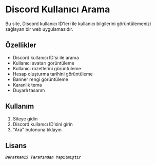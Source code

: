 # Discord Kullanıcı Arama

Bu site, Discord kullanıcı ID'leri ile kullanıcı bilgilerini görüntülemenizi sağlayan bir web uygulamasıdır.

## Özellikler

- Discord kullanıcı ID'si ile arama
- Kullanıcı avatarı görüntüleme
- Kullanıcı rozetlerini görüntüleme
- Hesap oluşturma tarihini görüntüleme
- Banner rengi görüntüleme
- Karanlık tema
- Duyarlı tasarım

## Kullanım

1. Siteye gidin
2. Discord kullanıcı ID'sini girin
3. "Ara" butonuna tıklayın

## Lisans

__*`Beratkan15 Tarafından Yapılmıştır`*__
